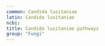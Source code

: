 ```yaml
---
common: Candida lusitaniae
latin: Candida lusitaniae
ncbi: 
title: Candida lusitaniae pathways
group: "Fungi"
---
```

